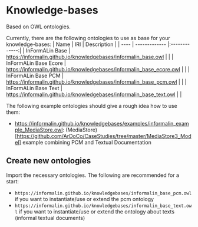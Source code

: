 # Knowledge-bases

Based on OWL ontologies.

Currently, there are the following ontologies to use as base for your knowledge-bases:
| Name | IRI           | Description   |
| ---- | ------------- |:-------------:|
| InFormALin Base | https://informalin.github.io/knowledgebases/informalin_base.owl | |
| InFormALin Base Ecore | https://informalin.github.io/knowledgebases/informalin_base_ecore.owl | |
| InFormALin Base PCM | https://informalin.github.io/knowledgebases/informalin_base_pcm.owl | |
| InFormALin Base Text | https://informalin.github.io/knowledgebases/informalin_base_text.owl | |

The following example ontologies should give a rough idea how to use them:
- https://informalin.github.io/knowledgebases/examples/informalin_example_MediaStore.owl: (MediaStore)[https://github.com/ArDoCo/CaseStudies/tree/master/MediaStore3_Model] example combining PCM and Textual Documentation

## Create new ontologies

Import the necessary ontologies. The following are recommended for a start:
- `https://informalin.github.io/knowledgebases/informalin_base_pcm.owl` if you want to instantiate/use or extend the pcm ontology
- `https://informalin.github.io/knowledgebases/informalin_base_text.owl` if you want to instantiate/use or extend the ontology about texts (informal textual documents)

